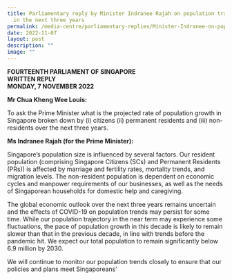 ```yaml
---
title: Parliamentary reply by Minister Indranee Rajah on population trajectory
  in the next three years
permalink: /media-centre/parliamentary-replies/Minister-Indranee-on-population-trajectory-in-next-three-years/
date: 2022-11-07
layout: post
description: ""
image: ""
---
```

**FOURTEENTH PARLIAMENT OF SINGAPORE**  
**WRITTEN REPLY**  
**MONDAY, 7 NOVEMBER 2022**


**Mr Chua Kheng Wee Louis:**

To ask the Prime Minister what is the projected rate of population growth in Singapore broken down by (i) citizens (ii) permanent residents and (iii) non-residents over the next three years.

**Ms Indranee Rajah (for the Prime Minister):**

Singapore’s population size is influenced by several factors. Our resident population (comprising Singapore Citizens (SCs) and Permanent Residents (PRs)) is affected by marriage and fertility rates, mortality trends, and migration levels. The non-resident population is dependent on economic cycles and manpower requirements of our businesses, as well as the needs of Singaporean households for domestic help and caregiving.

The global economic outlook over the next three years remains uncertain and the effects of COVID-19 on population trends may persist for some time. While our population trajectory in the near term may experience some fluctuations, the pace of population growth in this decade is likely to remain slower than that in the previous decade, in line with trends before the pandemic hit. We expect our total population to remain significantly below 6.9 million by 2030.

We will continue to monitor our population trends closely to ensure that our policies and plans meet Singaporeans’